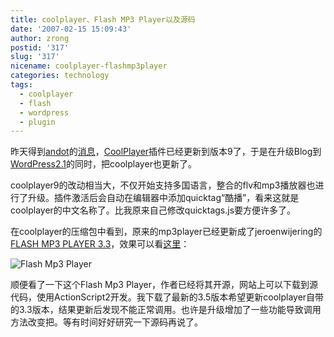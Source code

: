 ```yaml
---
title: coolplayer、Flash MP3 Player以及源码
date: '2007-02-15 15:09:43'
author: zrong
postid: '317'
slug: '317'
nicename: coolplayer-flashmp3player
categories: technology
tags:
  - coolplayer
  - flash
  - wordpress
  - plugin
---
```


昨天得到[andot](http://www.coolcode.cn/)的[消息](https://blog.zengrong.net/post/316.html#comment-8367)，[CoolPlayer](http://www.coolcode.cn/?p=100)插件已经更新到版本9了，于是在升级Blog到[WordPress2.1](https://blog.zengrong.net/post/316.html)的同时，把coolplayer也更新了。

coolplayer9的改动相当大，不仅开始支持多国语言，整合的flv和mp3播放器也进行了升级。插件激活后会自动在编辑器中添加quicktag“酷播”，看来这就是coolplayer的中文名称了。比我原来自己修改quicktags.js要方便许多了。

在coolplayer的压缩包中看到，原来的mp3player已经更新成了jeroenwijering的[FLASH MP3 PLAYER 3.3](http://www.jeroenwijering.com/?item=Flash_MP3_Player)，效果可以看[这里](https://blog.zengrong.net/post/198.html)：

![Flash Mp3 Player](/uploads/2007/02/flashmp3player.png)

顺便看了一下这个Flash Mp3 Player，作者已经将其开源，网站上可以下载到源代码，使用ActionScript2开发。我下载了最新的3.5版本希望更新coolplayer自带的3.3版本，结果更新后发现不能正常调用。也许是升级增加了一些功能导致调用方法改变把。等有时间好好研究一下源码再说了。

